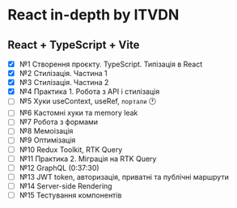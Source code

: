 # React in-depth by ITVDN

## React + TypeScript + Vite

- [x] №1 Створення проєкту. TypeScript. Типізація в React
- [x] №2 Стилізація. Частина 1
- [x] №3 Стилізація. Частина 2
- [x] №4 Практика 1. Робота з API і стилізація
- [ ] №5 Хуки useContext, useRef, `портали` 🕐
- [ ] №6 Кастомні хуки та memory leak
- [ ] №7 Робота з формами
- [ ] №8 Мемоізація
- [ ] №9 Оптимізація
- [ ] №10 Redux Toolkit, RTK Query
- [ ] №11 Практика 2. Міграція на RTK Query
- [ ] №12 GraphQL (0:37:30)
- [ ] №13 JWT token, авторизація, приватні та публічні маршрути
- [ ] №14 Server-side Rendering
- [ ] №15 Тестування компонентів
